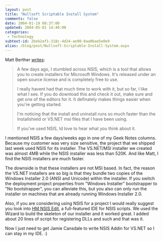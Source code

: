 ```yaml
---
layout: post
title: "Nullsoft Scriptable Install System"
comments: false
date: 2004-01-19 08:37:00
updated: 2004-05-01 14:40:00
categories:
 - Technology
subtext-id: 2beb2af1-318c-4d24-ae90-0aa0bae5e0e9
alias: /blog/post/Nullsoft-Scriptable-Install-System.aspx
---
```



Matt Berther [writes](http://www.mattberther.com/2004/01/000376.html): 

> A few days ago, I stumbled across NSIS, which is a tool that allows you to create installers for Microsoft Windows. It's released under an open source license and is completely free to use. 
> 
> I really havent had that much time to work with it, but so far, I like what I see. If you do download this and check it out, make sure and get one of the editors for it. It definately makes things easier when you're getting started. 
> 
> I'm noticing that the install and uninstall runs so much faster than the Installshield or VS.NET msi files that I have been using. 
> 
> If you've used NSIS, Id love to hear what you think about it. 

I mentioned NSIS a few days/weeks ago in one of my Geek Notes columns. Because my customer was very size sensitive, the project that we shipped last week used NSIS for its installer. The VS.NET/MSI installer we created was almost 4MB while the NSIS installer was less than 520K. And like Matt, I find the NSIS installers are much faster. 

The downside is that these installers are not MSI based. In fact, the reason the VS.NET installers are so big is that they bundle two copies of the Windows Installer 2.0 (ANSI and Unicode) within the installer. If you switch the deployment project properties from "Windows Installer" bootstrapper to "No bootstrapper", you can alleviate this, but you also can only run the installer on machines that are already running Windows Installer 2.0. 

Also, if you are considering using NSIS for a project I would really suggest you look into [HM NSIS Edit](http://hmne.sourceforge.net/), a full-featured IDE for NSIS scripts. We used the Wizard to build the skeleton of our installer and it worked great. I added about 20 lines of script for registering DLLs and such and that was it. 

Now I just need to get Jamie Cansdale to write NSIS Addin for VS.NET so I can stay in my IDE. :) 
